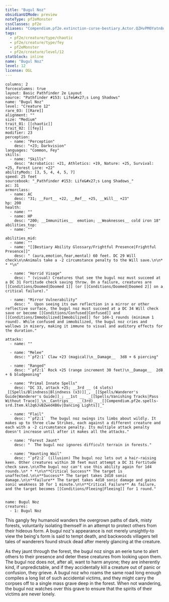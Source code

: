 ```yaml
---
title: "Bugul Noz"
obsidianUIMode: preview
noteType: pf2eMonster
cssClasses: pf2e
aliases: "Compendium.pf2e.extinction-curse-bestiary.Actor.QZHvPM0Yatn8oxsj" 
tags:
  - pf2e/creature/type/chaotic
  - pf2e/creature/type/fey
  - pf2eMonster
  - pf2e/creature/level/12
statblock: inline
name: "Bugul Noz"
level: 12
license: OGL
---
```


```statblock
columns: 2
forcecolumns: true
layout: Basic Pathfinder 2e Layout
source: "Pathfinder #153: Life&#x27;s Long Shadows"
name: "Bugul Noz"
level: "Creature 12"
rare_03: [[Rare]]
alignment: ""
size: "Medium"
trait_01: [[chaotic]]
trait_02: [[fey]]
modifier: 23
perception:
  - name: "Perception"
    desc: "+23; Darkvision"
languages: "Common, Fey"
skills:
  - name: "Skills"
    desc: "Acrobatics: +21, Athletics: +19, Nature: +25, Survival: +25, Forest Lore: +22"
abilityMods: [3, 5, 4, 4, 5, 7]
speed: 25 feet
sourcebook: "_Pathfinder #153: Life&#x27;s Long Shadows_"
ac: 31
armorclass:
  - name: AC
    desc: "31; __Fort__ +22, __Ref__ +25, __Will__ +23"
hp: 200
health:
  - name: ""
  - name: HP
    desc: "200; __Immunities__  emotion; __Weaknesses__ cold iron 18"
abilities_top:
  - name: ""

abilities_mid:
  - name: ""
  - name: "[[Bestiary Ability Glossary/Frightful Presence|Frightful Presence]]"
    desc: " (aura,emotion,fear,mental) 60 feet. DC 29 Will check\n\nAnimals take a -2 circumstance penalty to the Will save.\n\n* * *\n"

  - name: "Horrid Visage"
    desc: " (visual) Creatures that see the bugul noz must succeed at a DC 31 Fortitude check saving throw. On a failure, creatures are [[Conditions/Doomed|Doomed 1]] (or [[Conditions/Doomed|Doomed 2]] on a critical failure)."

  - name: "Mirror Vulnerability"
    desc: "  Upon seeing its own reflection in a mirror or other reflective surface, the bugul noz must succeed at a DC 34 Will check save or become [[Conditions/Confused|Confused]] and [[Conditions/Immobilized|Immobilized]] for 1d4-1 rounds (minimum 1 round). While confused and immobilized, the bugul noz cries and wallows in misery, making it immune to visual and auditory effects for the duration."

attacks:
  - name: ""

  - name: "Melee"
    desc: "`pf2:1` Claw +23 (magical)\n__Damage__  3d8 + 6 piercing"

  - name: "Ranged"
    desc: "`pf2:1` Rock +25 (range increment 30 feet)\n__Damage__  2d8 + 6 bludgeoning"

  - name: "Primal Innate Spells"
    desc: "DC 33, attack +25; __3rd __ (4 slots) _[[Spells/Blindness|Blindness (x3)]]_, _[[Spells/Wanderer's Guide|Wanderer's Guide]]_; __1st __  _[[Spells/Vanishing Tracks|Pass Without Trace]]_\n__Cantrips__  __(3rd)__ _[[Compendium.pf2e.spells-srd.Item.kl2q6JvBZwed4B6v|Dancing Lights]]_"

  - name: "Flail"
    desc: "`pf2:1`  The bugul noz swings its limbs about wildly. It makes up to three claw Strikes, each against a different creature and each with a -2 circumstance penalty. Its multiple attack penalty doesn't increase until after it makes all the attacks."

  - name: "Forest Jaunt"
    desc: "  The bugul noz ignores difficult terrain in forests."

  - name: "Haunting Wail"
    desc: "`pf2:2` (illusion) The bugul noz lets out a hair-raising keen. Other creatures within 30 feet must attempt a DC 31 Fortitude check save.\n\nThe bugul noz can't use this ability again for 1d4 rounds.\n* * *\n\n**Critical Success** The target is unaffected.\n\n**Success** The target takes 2d10 sonic damage.\n\n**Failure** The target takes 4d10 sonic damage and gains sonic weakness 10 for 1 minute.\n\n**Critical Failure** As failure, and the target becomes [[Conditions/Fleeing|Fleeing]] for 1 round."
 
```

```encounter-table
name: Bugul Noz
creatures:
  - 1: Bugul Noz
```



This gangly fey humanoid wanders the overgrown paths of dark, misty forests, voluntarily isolating themself in an attempt to protect others from their hideous form. A bugul noz's appearance is not merely unsightly-to view the being's form is said to tempt death, and backwoods villagers tell tales of wanderers found struck dead after merely glancing at the creature.

As they jaunt through the forest, the bugul noz sings an eerie tune to alert others to their presence and deter these creatures from looking upon them. The bugul noz does not, after all, want to harm anyone; they are inherently kind, if unpredictable, and if they accidentally kill a creature out of panic or confusion, they grieve. A bugul noz who roams the same road long enough compiles a long list of such accidental victims, and they might carry the corpses off to a single mass grave deep in the forest. When not wandering, the bugul noz watches over this grave to ensure that the spirits of their victims are never lonely.
